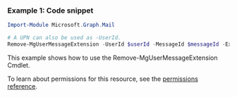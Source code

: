 ### Example 1: Code snippet

```powershellImport-Module Microsoft.Graph.Mail

# A UPN can also be used as -UserId.
Remove-MgUserMessageExtension -UserId $userId -MessageId $messageId -ExtensionId $extensionId
```
This example shows how to use the Remove-MgUserMessageExtension Cmdlet.
To learn about permissions for this resource, see the [permissions reference](/graph/permissions-reference).

